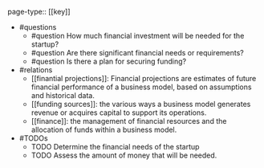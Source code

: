 page-type:: [[key]]
- #questions
	- #question How much financial investment will be needed for the startup?
	- #question Are there significant financial needs or requirements?
	- #question Is there a plan for securing funding?
- #relations
	- [[finantial projections]]: Financial projections are estimates of future financial performance of a business model, based on assumptions and historical data.
	- [[funding sources]]: the various ways a business model generates revenue or acquires capital to support its operations.
	- [[finance]]: the management of financial resources and the allocation of funds within a business model.
- #TODOs
	- TODO Determine the financial needs of the startup
	- TODO  Assess the amount of money that will be needed.

